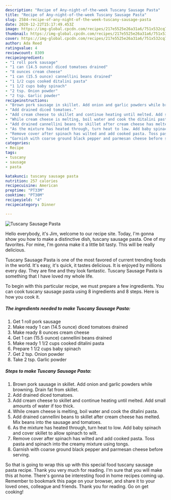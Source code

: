 ```yaml
---
description: "Recipe of Any-night-of-the-week Tuscany Sausage Pasta"
title: "Recipe of Any-night-of-the-week Tuscany Sausage Pasta"
slug: 2584-recipe-of-any-night-of-the-week-tuscany-sausage-pasta
date: 2020-12-22T15:17:49.453Z
image: https://img-global.cpcdn.com/recipes/217e5525e26a31a6/751x532cq70/tuscany-sausage-pasta-recipe-main-photo.jpg
thumbnail: https://img-global.cpcdn.com/recipes/217e5525e26a31a6/751x532cq70/tuscany-sausage-pasta-recipe-main-photo.jpg
cover: https://img-global.cpcdn.com/recipes/217e5525e26a31a6/751x532cq70/tuscany-sausage-pasta-recipe-main-photo.jpg
author: Ada Reed
ratingvalue: 4
reviewcount: 8309
recipeingredient:
- "1 roll pork sausage"
- "1 can (14.5 ounce) diced tomatoes drained"
- "8 ounces cream cheese"
- "1 can (15.5 ounce) cannellini beans drained"
- "1 1/2 cups cooked ditalini pasta"
- "1 1/2 cups baby spinach"
- "2 tsp. Onion powder"
- "2 tsp. Garlic powder"
recipeinstructions:
- "Brown pork sausage in skillet. Add onion and garlic powders while browning. Drain fat from skillet."
- "Add drained diced tomatoes."
- "Add cream cheese to skillet and continue heating until melted. Add small amounts of water if too thick."
- "While cream cheese is melting, boil water and cook the ditalini pasta."
- "Add drained cannellini beans to skillet after cream cheese has melted. Mix beans into the sausage and tomatoes."
- "As the mixture has heated through, turn heat to low. Add baby spinach and cover skillet to allow spinach to wilt."
- "Remove cover after spinach has wilted and add cooked pasta. Toss pasta and spinach into the creamy mixture using tongs."
- "Garnish with coarse ground black pepper and parmesan cheese before serving."
categories:
- Recipe
tags:
- tuscany
- sausage
- pasta

katakunci: tuscany sausage pasta 
nutrition: 257 calories
recipecuisine: American
preptime: "PT33M"
cooktime: "PT30M"
recipeyield: "4"
recipecategory: Dinner

---
```



![Tuscany Sausage Pasta](https://img-global.cpcdn.com/recipes/217e5525e26a31a6/751x532cq70/tuscany-sausage-pasta-recipe-main-photo.jpg)

Hello everybody, it's Jim, welcome to our recipe site. Today, I'm gonna show you how to make a distinctive dish, tuscany sausage pasta. One of my favorites. For mine, I'm gonna make it a little bit tasty. This will be really delicious.

Tuscany Sausage Pasta is one of the most favored of current trending foods in the world. It's easy, it's quick, it tastes delicious. It is enjoyed by millions every day. They are fine and they look fantastic. Tuscany Sausage Pasta is something that I have loved my whole life.




To begin with this particular recipe, we must prepare a few ingredients. You can cook tuscany sausage pasta using 8 ingredients and 8 steps. Here is how you cook it.

<!--inarticleads1-->

##### The ingredients needed to make Tuscany Sausage Pasta:

1. Get 1 roll pork sausage
1. Make ready 1 can (14.5 ounce) diced tomatoes drained
1. Make ready 8 ounces cream cheese
1. Get 1 can (15.5 ounce) cannellini beans drained
1. Make ready 1 1/2 cups cooked ditalini pasta
1. Prepare 1 1/2 cups baby spinach
1. Get 2 tsp. Onion powder
1. Take 2 tsp. Garlic powder




<!--inarticleads2-->

##### Steps to make Tuscany Sausage Pasta:

1. Brown pork sausage in skillet. Add onion and garlic powders while browning. Drain fat from skillet.
1. Add drained diced tomatoes.
1. Add cream cheese to skillet and continue heating until melted. Add small amounts of water if too thick.
1. While cream cheese is melting, boil water and cook the ditalini pasta.
1. Add drained cannellini beans to skillet after cream cheese has melted. Mix beans into the sausage and tomatoes.
1. As the mixture has heated through, turn heat to low. Add baby spinach and cover skillet to allow spinach to wilt.
1. Remove cover after spinach has wilted and add cooked pasta. Toss pasta and spinach into the creamy mixture using tongs.
1. Garnish with coarse ground black pepper and parmesan cheese before serving.




So that is going to wrap this up with this special food tuscany sausage pasta recipe. Thank you very much for reading. I'm sure that you will make this at home. There's gonna be interesting food in home recipes coming up. Remember to bookmark this page on your browser, and share it to your loved ones, colleague and friends. Thank you for reading. Go on get cooking!
